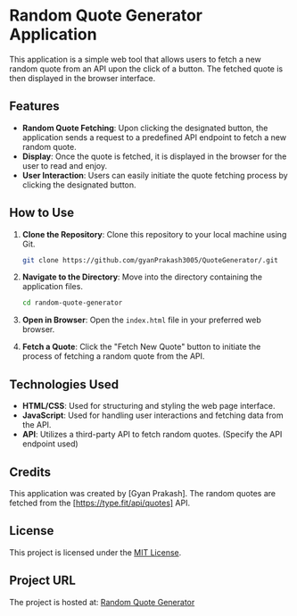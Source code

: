 # Random Quote Generator Application

This application is a simple web tool that allows users to fetch a new random quote from an API upon the click of a button. The fetched quote is then displayed in the browser interface.

## Features

- **Random Quote Fetching**: Upon clicking the designated button, the application sends a request to a predefined API endpoint to fetch a new random quote.
- **Display**: Once the quote is fetched, it is displayed in the browser for the user to read and enjoy.
- **User Interaction**: Users can easily initiate the quote fetching process by clicking the designated button.

## How to Use

1. **Clone the Repository**: Clone this repository to your local machine using Git.

   ```bash
   git clone https://github.com/gyanPrakash3005/QuoteGenerator/.git
   ```

2. **Navigate to the Directory**: Move into the directory containing the application files.

   ```bash
   cd random-quote-generator
   ```

3. **Open in Browser**: Open the `index.html` file in your preferred web browser.

4. **Fetch a Quote**: Click the "Fetch New Quote" button to initiate the process of fetching a random quote from the API.

## Technologies Used

- **HTML/CSS**: Used for structuring and styling the web page interface.
- **JavaScript**: Used for handling user interactions and fetching data from the API.
- **API**: Utilizes a third-party API to fetch random quotes. (Specify the API endpoint used)

## Credits

This application was created by [Gyan Prakash]. The random quotes are fetched from the [https://type.fit/api/quotes] API.

## License

This project is licensed under the [MIT License](LICENSE).

## Project URL

The project is hosted at: [Random Quote Generator](https://gyanprakash3005.github.io/QuoteGenerator/)
